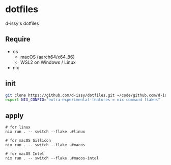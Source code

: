 # dotfiles

d-issy's dotfiles

## Require

- os
  - macOS (aarch64/x64_86)
  - WSL2 on Windows / Linux
- nix

## init

```sh
git clone https://github.com/d-issy/dotfiles.git ~/code/github.com/d-issy/dotfiles
export NIX_CONFIG="extra-experimental-features = nix-command flakes"
```

## apply

```
# for linux
nix run . -- switch --flake .#linux

# for macOS Sillicon
nix run . -- switch --flake .#macos

# for macOS Intel
nix run . -- switch --flake .#macos-intel
```
